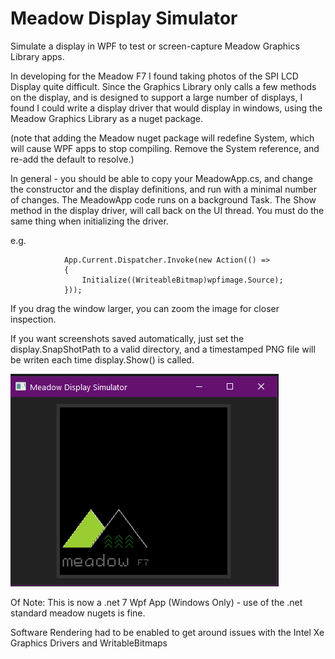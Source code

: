 # Meadow Display Simulator
Simulate a display in WPF to test or screen-capture Meadow Graphics Library  apps.

In developing for the Meadow F7 I found taking photos of the SPI LCD Display quite difficult.
Since the Graphics Library only calls a few methods on the display, and is designed to support a large number of displays, 
I found I could write a display driver that would display in windows, using the Meadow Graphics Library as a nuget package.

(note that adding the Meadow nuget package will redefine System, which will cause WPF apps to stop compiling. 
Remove the System reference, and re-add the default to resolve.)

In general - you should be able to copy your MeadowApp.cs, and change the constructor and the display definitions, and run with a minimal number of changes.
The MeadowApp code runs on a background Task. The Show method in the display driver, will call back on the UI thread. You must do the same thing when initializing the driver.

e.g.

```
            App.Current.Dispatcher.Invoke(new Action(() =>
            {
                Initialize((WriteableBitmap)wpfimage.Source);
            }));
```

If you drag the window larger, you can zoom the image for closer inspection.

If you want screenshots saved automatically, just set the display.SnapShotPath to a valid directory, and a timestamped PNG file will be writen each time display.Show() is called.

![Screenshot with Meadow Logo](MeadowDisplaySimulator.png)

Of Note: This is now a .net 7 Wpf App (Windows Only) - use of the .net standard meadow nugets is fine.

Software Rendering had to be enabled to get around issues with the Intel Xe Graphics Drivers and WritableBitmaps
